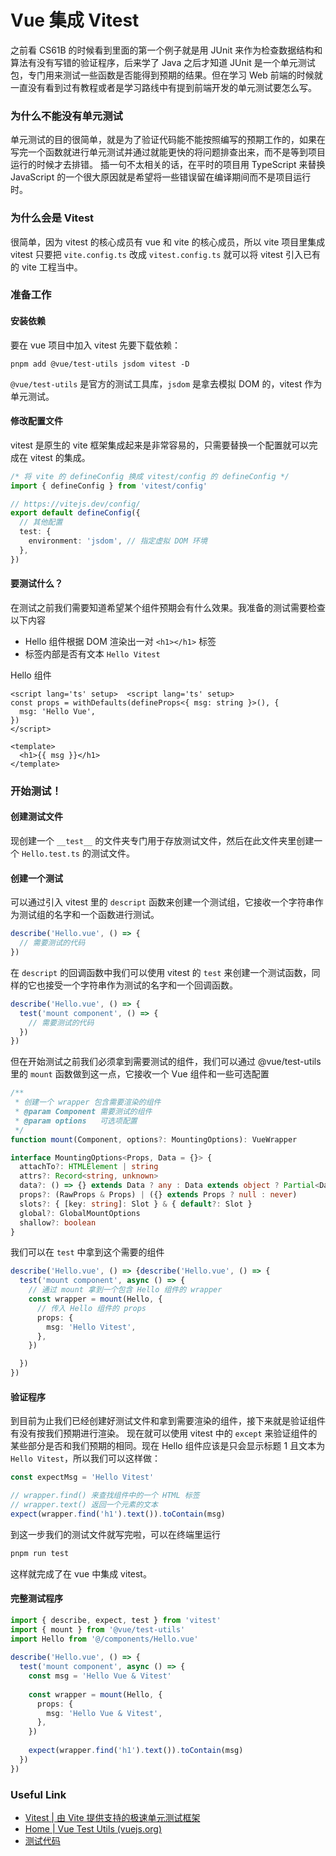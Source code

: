 # Vue 集成 Vitest


之前看 CS61B 的时候看到里面的第一个例子就是用 JUnit 来作为检查数据结构和算法有没有写错的验证程序，后来学了 Java 之后才知道 JUnit 是一个单元测试包，专门用来测试一些函数是否能得到预期的结果。但在学习 Web 前端的时候就一直没有看到过有教程或者是学习路线中有提到前端开发的单元测试要怎么写。
### 为什么不能没有单元测试
单元测试的目的很简单，就是为了验证代码能不能按照编写的预期工作的，如果在写完一个函数就进行单元测试并通过就能更快的将问题排查出来，而不是等到项目运行的时候才去排错。
插一句不太相关的话，在平时的项目用 TypeScript 来替换 JavaScript 的一个很大原因就是希望将一些错误留在编译期间而不是项目运行时。
### 为什么会是 Vitest
很简单，因为 vitest 的核心成员有 vue 和 vite 的核心成员，所以 vite 项目里集成 vitest 只要把 `vite.config.ts` 改成 `vitest.config.ts` 就可以将 vitest 引入已有的 vite 工程当中。
### 准备工作
#### 安装依赖
要在 vue 项目中加入 vitest 先要下载依赖：
```
pnpm add @vue/test-utils jsdom vitest -D
```
`@vue/test-utils` 是官方的测试工具库，`jsdom` 是拿去模拟 DOM 的，vitest 作为单元测试。
#### 修改配置文件
vitest 是原生的 vite 框架集成起来是非常容易的，只需要替换一个配置就可以完成在 vitest 的集成。
```ts
/* 将 vite 的 defineConfig 换成 vitest/config 的 defineConfig */
import { defineConfig } from 'vitest/config'

// https://vitejs.dev/config/  
export default defineConfig({  
  // 其他配置
  test: {  
    environment: 'jsdom', // 指定虚拟 DOM 环境
  },  
})
```
#### 要测试什么？
在测试之前我们需要知道希望某个组件预期会有什么效果。我准备的测试需要检查以下内容
- Hello 组件根据 DOM 渲染出一对 `<h1></h1>` 标签
- 标签内部是否有文本 `Hello Vitest`

Hello 组件
```vue
<script lang='ts' setup>  <script lang='ts' setup>  
const props = withDefaults(defineProps<{ msg: string }>(), {  
  msg: 'Hello Vue',  
})  
</script>  
  
<template>  
  <h1>{{ msg }}</h1>  
</template>  
  ```
### 开始测试！
#### 创建测试文件
现创建一个 `__test__` 的文件夹专门用于存放测试文件，然后在此文件夹里创建一个 `Hello.test.ts` 的测试文件。
#### 创建一个测试
可以通过引入 vitest 里的 `descript` 函数来创建一个测试组，它接收一个字符串作为测试组的名字和一个函数进行测试。
```typescript
describe('Hello.vue', () => {
  // 需要测试的代码
})

```
在 `descript` 的回调函数中我们可以使用 vitest 的 `test` 来创建一个测试函数，同样的它也接受一个字符串作为测试的名字和一个回调函数。
```ts
describe('Hello.vue', () => {
  test('mount component', () => {
    // 需要测试的代码
  })
})

```
但在开始测试之前我们必须拿到需要测试的组件，我们可以通过 @vue/test-utils 里的 `mount` 函数做到这一点，它接收一个 Vue 组件和一些可选配置
```ts
/**  
 * 创建一个 wrapper 包含需要渲染的组件
 * @param Component 需要测试的组件  
 * @param options   可选项配置  
 */
function mount(Component, options?: MountingOptions): VueWrapper

interface MountingOptions<Props, Data = {}> {
  attachTo?: HTMLElement | string
  attrs?: Record<string, unknown>
  data?: () => {} extends Data ? any : Data extends object ? Partial<Data> : any
  props?: (RawProps & Props) | ({} extends Props ? null : never)
  slots?: { [key: string]: Slot } & { default?: Slot }
  global?: GlobalMountOptions
  shallow?: boolean
}
```
我们可以在 `test` 中拿到这个需要的组件
```ts
describe('Hello.vue', () => {describe('Hello.vue', () => {
  test('mount component', async () => {
	// 通过 mount 拿到一个包含 Hello 组件的 wrapper
    const wrapper = mount(Hello, {
      // 传入 Hello 组件的 props
      props: { 
        msg: 'Hello Vitest',
      },
    })

  })
})

```
#### 验证程序
到目前为止我们已经创建好测试文件和拿到需要渲染的组件，接下来就是验证组件有没有按我们预期进行渲染。
现在就可以使用 vitest 中的 `except` 来验证组件的某些部分是否和我们预期的相同。现在 Hello 组件应该是只会显示标题 1 且文本为 `Hello Vitest`，所以我们可以这样做：
```ts
const expectMsg = 'Hello Vitest'

// wrapper.find() 来查找组件中的一个 HTML 标签
// wrapper.text() 返回一个元素的文本
expect(wrapper.find('h1').text()).toContain(msg)
```
到这一步我们的测试文件就写完啦，可以在终端里运行
```bash
pnpm run test
```
这样就完成了在 vue 中集成 vitest。
#### 完整测试程序
```ts
import { describe, expect, test } from 'vitest'  
import { mount } from '@vue/test-utils'  
import Hello from '@/components/Hello.vue'  
  
describe('Hello.vue', () => {  
  test('mount component', async () => {  
    const msg = 'Hello Vue & Vitest'  
  
    const wrapper = mount(Hello, {  
      props: {  
        msg: 'Hello Vue & Vitest',  
      },  
    })  
  
    expect(wrapper.find('h1').text()).toContain(msg)  
  })  
})
```

### Useful Link
- [Vitest | 由 Vite 提供支持的极速单元测试框架](https://cn.vitest.dev/)
- [Home | Vue Test Utils (vuejs.org)](https://test-utils.vuejs.org/)
- [测试代码]( https://github.com/zheng-shugan/vue-starter )
